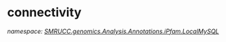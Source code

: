 ﻿# connectivity
_namespace: [SMRUCC.genomics.Analysis.Annotations.iPfam.LocalMySQL](./index.md)_






